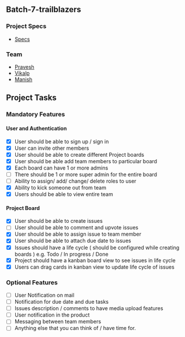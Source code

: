 ## Batch-7-trailblazers

### Project Specs

- [Specs](https://www.notion.so/Batch-7-Project-Specs-fd9a030f8c1c4d3e81be2db545367d0a)

### Team

- [Pravesh](https://github.com/praveshtora)
- [Vikalp](https://github.com/VikalpP)
- [Manish](https://github.com/manishmz)

## Project Tasks

### Mandatory Features

#### User and Authentication

- [x] User should be able to sign up / sign in
- [x] User can invite other members
- [x] User should be able to create different Project boards
- [x] User should be able add team members to particular board
- [x] Each board can have 1 or more admins
- [ ] There should be 1 or more super admin for the entire board
- [ ] Ability to assign/ add/ change/ delete roles to user
- [x] Ability to kick someone out from team
- [x] Users should be able to view entire team

#### Project Board

- [x] User should be able to create issues
- [ ] User should be able to comment and upvote issues
- [x] User should be able to assign issue to team member
- [x] User should be able to attach due date to issues
- [x] Issues should have a life cycle ( should be configured while creating boards ) e.g. Todo / In progress / Done
- [x] Project should have a kanban board view to see issues in life cycle
- [x] Users can drag cards in kanban view to update life cycle of issues

### Optional Features

- [ ] User Notification on mail
- [ ] Notification for due date and due tasks
- [ ] Issues description / comments to have media upload features
- [ ] User notification in the product
- [ ] Messaging between team members
- [ ] Anything else that you can think of / have time for.
